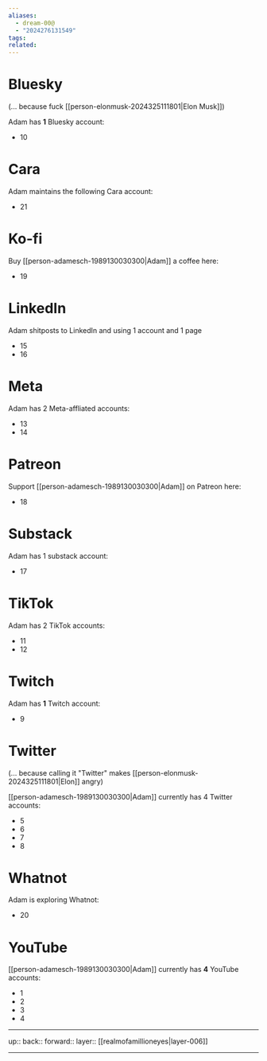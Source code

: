 ```yaml
---
aliases:
  - dream-00@
  - "2024276131549"
tags: 
related:
---
```


# Bluesky

(... because fuck [[person-elonmusk-2024325111801|Elon Musk]])

Adam has **1** Bluesky account:

- 10

# Cara

Adam maintains the following Cara account:

- 21

# Ko-fi

Buy [[person-adamesch-1989130030300|Adam]] a coffee here:

- 19

# LinkedIn

Adam shitposts to LinkedIn and using 1 account and 1 page

- 15
- 16

# Meta

Adam has 2 Meta-affliated accounts:

- 13
- 14

# Patreon

Support [[person-adamesch-1989130030300|Adam]] on Patreon here:

- 18

# Substack

Adam has 1 substack account:

- 17

# TikTok

Adam has 2 TikTok accounts:

- 11
- 12

# Twitch

Adam has **1** Twitch account:

- 9

# Twitter

(... because calling it "Twitter" makes [[person-elonmusk-2024325111801|Elon]] angry)

[[person-adamesch-1989130030300|Adam]] currently has 4 Twitter accounts:

- 5
- 6
- 7
- 8

# Whatnot

Adam is exploring Whatnot:

- 20

# YouTube

[[person-adamesch-1989130030300|Adam]] currently has **4** YouTube accounts:

- 1
- 2
- 3
- 4


***

up:: 
back:: 
forward:: 
layer:: [[realmofamillioneyes|layer-006]]

***
